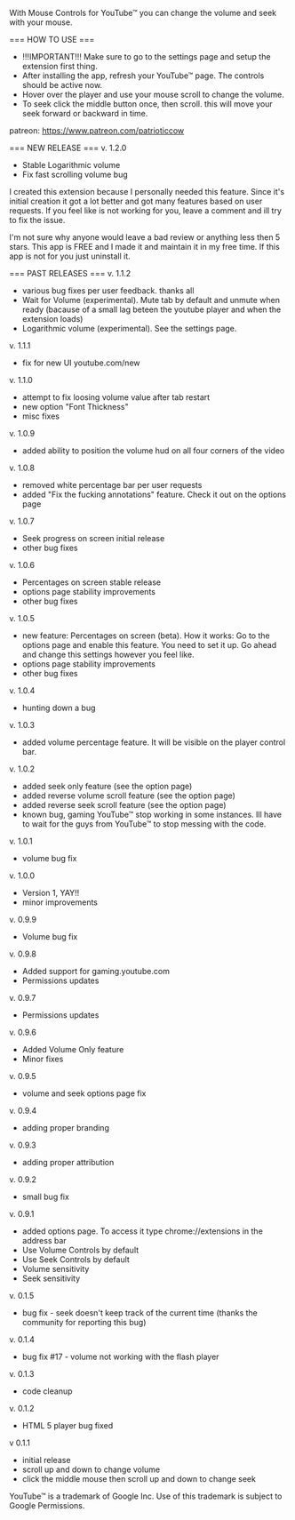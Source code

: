 With Mouse Controls for YouTube™ you can change the volume and seek with your mouse.

=== HOW TO USE ===
  * !!!IMPORTANT!!! Make sure to go to the settings page and setup the extension first thing.
  * After installing the app, refresh your YouTube™ page. The controls should be active now. 
  * Hover over the player and use your mouse scroll to change the volume.
  * To seek click the middle button once, then scroll. this will move your seek forward or backward in time.

patreon: https://www.patreon.com/patrioticcow

=== NEW RELEASE ===
v. 1.2.0
 - Stable Logarithmic volume
 - Fix fast scrolling volume bug

I created this extension because I personally needed this feature. Since it's initial creation it got a lot better and got many features based on user requests. 
If you feel like is not working for you, leave a comment and ill try to fix the issue.

I'm not sure why anyone would leave a bad review or anything less then 5 stars. This app is FREE and I made it and maintain it in my free time. If this app is not for you just uninstall it.

=== PAST RELEASES ===
v. 1.1.2
 - various bug fixes per user feedback. thanks all
 - Wait for Volume (experimental). Mute tab by default and unmute when ready (bacause of a small lag beteen the youtube player and when the extension loads)
 - Logarithmic volume (experimental). See the settings page.

v. 1.1.1
- fix for new UI youtube.com/new

v. 1.1.0
- attempt to fix loosing volume value after tab restart
- new option "Font Thickness"
- misc fixes

v. 1.0.9
- added ability to position the volume hud on all four corners of the video

v. 1.0.8
- removed white percentage bar per user requests
- added "Fix the fucking annotations" feature. Check it out on the options page

v. 1.0.7
- Seek progress on screen initial release
- other bug fixes

v. 1.0.6
- Percentages on screen stable release
- options page stability improvements
- other bug fixes

v. 1.0.5
- new feature: Percentages on screen (beta).
   How it works: Go to the options page and enable this feature. You need to set it up. Go ahead and change this settings however you feel like.
- options page stability improvements
- other bug fixes

v. 1.0.4
- hunting down a bug

v. 1.0.3
- added volume percentage feature. It will be visible on the player control bar.

v. 1.0.2
- added seek only feature (see the option page)
- added reverse volume scroll feature (see the option page)
- added reverse seek scroll feature (see the option page)
- known bug, gaming YouTube™ stop working in some instances. Ill have to wait for the guys from YouTube™ to stop messing with the code.

v. 1.0.1
- volume bug fix

v. 1.0.0
- Version 1, YAY!!
- minor improvements

v. 0.9.9
- Volume bug fix

v. 0.9.8
- Added support for gaming.youtube.com
- Permissions updates

v. 0.9.7
- Permissions updates

v. 0.9.6
- Added Volume Only feature
- Minor fixes

v. 0.9.5
- volume and seek options page fix

v. 0.9.4
- adding proper branding

v. 0.9.3
- adding proper attribution

v. 0.9.2
- small bug fix

v. 0.9.1
- added options page. To access it type chrome://extensions in the address bar
- Use Volume Controls by default
- Use Seek Controls by default
- Volume sensitivity
- Seek sensitivity

v. 0.1.5
- bug fix - seek doesn't keep track of the current time
(thanks the community for reporting this bug)

v. 0.1.4
- bug fix #17 - volume not working with the flash player 

v. 0.1.3
- code cleanup

v. 0.1.2
- HTML 5 player bug fixed

v 0.1.1
- initial release
- scroll up and down to change volume
- click the middle mouse then scroll up and down to change seek

YouTube™ is a trademark of Google Inc. Use of this trademark is subject to Google Permissions.
